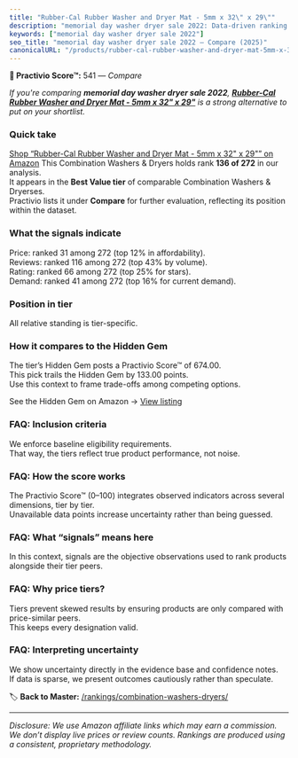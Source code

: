 ```yaml
---
title: "Rubber-Cal Rubber Washer and Dryer Mat - 5mm x 32\" x 29\""
description: "memorial day washer dryer sale 2022: Data-driven ranking using the Practivio Score™. Positioned by quality, value, demand, findability, momentum."
keywords: ["memorial day washer dryer sale 2022"]
seo_title: "memorial day washer dryer sale 2022 — Compare (2025)"
canonicalURL: "/products/rubber-cal-rubber-washer-and-dryer-mat-5mm-x-32-x-29-B0D3MFMH31/"
---
```


**🛒 Practivio Score™:** 541 — _Compare_


*If you're comparing **memorial day washer dryer sale 2022**, **[Rubber-Cal Rubber Washer and Dryer Mat - 5mm x 32" x 29"](https://www.amazon.com/dp/B0D3MFMH31?tag=practivio-20)** is a strong alternative to put on your shortlist.*
### Quick take
[Shop “Rubber-Cal Rubber Washer and Dryer Mat - 5mm x 32" x 29"” on Amazon](https://www.amazon.com/dp/B0D3MFMH31?tag=practivio-20)
This Combination Washers & Dryers holds rank **136 of 272** in our analysis.  
It appears in the **Best Value tier** of comparable Combination Washers & Dryerses.  
Practivio lists it under **Compare** for further evaluation, reflecting its position within the dataset.

### What the signals indicate
Price: ranked 31 among 272 (top 12% in affordability).  
Reviews: ranked 116 among 272 (top 43% by volume).  
Rating: ranked 66 among 272 (top 25% for stars).  
Demand: ranked 41 among 272 (top 16% for current demand).

### Position in tier
All relative standing is tier-specific.

### How it compares to the Hidden Gem
The tier’s Hidden Gem posts a Practivio Score™ of 674.00.  
This pick trails the Hidden Gem by 133.00 points.  
Use this context to frame trade-offs among competing options.  

See the Hidden Gem on Amazon → [View listing](https://www.amazon.com/dp/B01ALBMIEI?tag=practivio-20)

### FAQ: Inclusion criteria
We enforce baseline eligibility requirements.  
That way, the tiers reflect true product performance, not noise.

### FAQ: How the score works
The Practivio Score™ (0–100) integrates observed indicators across several dimensions, tier by tier.  
Unavailable data points increase uncertainty rather than being guessed.

### FAQ: What “signals” means here
In this context, signals are the objective observations used to rank products alongside their tier peers.

### FAQ: Why price tiers?
Tiers prevent skewed results by ensuring products are only compared with price-similar peers.  
This keeps every designation valid.

### FAQ: Interpreting uncertainty
We show uncertainty directly in the evidence base and confidence notes.  
If data is sparse, we present outcomes cautiously rather than speculate.

<!-- Missing template for Compare/CompareWithinPriceClass -->


🏷️ **Back to Master:** [/rankings/combination-washers-dryers/](/rankings/combination-washers-dryers/)

---
_Disclosure: We use Amazon affiliate links which may earn a commission. We don’t display live prices or review counts. Rankings are produced using a consistent, proprietary methodology._
